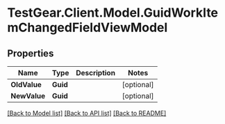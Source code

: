 # TestGear.Client.Model.GuidWorkItemChangedFieldViewModel

## Properties

Name | Type | Description | Notes
------------ | ------------- | ------------- | -------------
**OldValue** | **Guid** |  | [optional] 
**NewValue** | **Guid** |  | [optional] 

[[Back to Model list]](../README.md#documentation-for-models) [[Back to API list]](../README.md#documentation-for-api-endpoints) [[Back to README]](../README.md)

